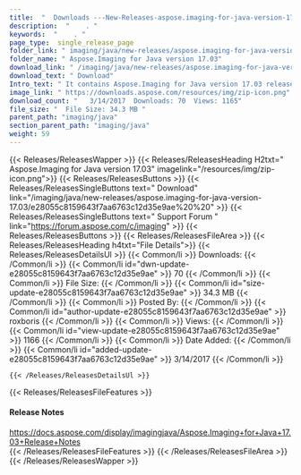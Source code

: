 ```yaml
---
title:  "  Downloads ---New-Releases-aspose.imaging-for-java-version-17.03 . " 
description:  "    . " 
keywords:  "    . " 
page_type:  single_release_page
folder_link: " imaging/java/new-releases/aspose.imaging-for-java-version-17.03/"
folder_name: " Aspose.Imaging for Java version 17.03"
download_link: " /imaging/java/new-releases/aspose.imaging-for-java-version-17.03/e28055c8159643f7aa6763c12d35e9ae"
download_text: " Download"
Intro_text: " It contains Aspose.Imaging for Java version 17.03 release."
image_link: " https://downloads.aspose.com/resources/img/zip-icon.png"
download_count: "   3/14/2017  Downloads: 70  Views: 1165"
file_size: "  File Size: 34.3 MB "
parent_path: "imaging/java"
section_parent_path: "imaging/java"
weight: 59 
---
```


{{< Releases/ReleasesWapper >}}
  {{< Releases/ReleasesHeading H2txt=" Aspose.Imaging for Java version 17.03" imagelink="/resources/img/zip-icon.png">}}
  {{< Releases/ReleasesButtons >}}
    {{< Releases/ReleasesSingleButtons text=" Download" link="/imaging/java/new-releases/aspose.imaging-for-java-version-17.03/e28055c8159643f7aa6763c12d35e9ae%20%20" >}}
    {{< Releases/ReleasesSingleButtons text=" Support Forum " link="https://forum.aspose.com/c/imaging" >}}
  {{< Releases/ReleasesButtons >}}
  {{< Releases/ReleasesFileArea >}}
    {{< Releases/ReleasesHeading h4txt="File Details">}}
    {{< Releases/ReleasesDetailsUl >}}
            {{< Common/li  >}} Downloads: {{< /Common/li >}} 
      {{< Common/li id="dwn-update-e28055c8159643f7aa6763c12d35e9ae" >}} 70 {{< /Common/li >}} 
      {{< Common/li  >}} File Size: {{< /Common/li >}} 
      {{< Common/li id="size-update-e28055c8159643f7aa6763c12d35e9ae" >}} 34.3 MB {{< /Common/li >}} 
      {{< Common/li  >}} Posted By: {{< /Common/li >}} 
      {{< Common/li id="author-update-e28055c8159643f7aa6763c12d35e9ae" >}} roxboris {{< /Common/li >}} 
      {{< Common/li  >}} Views: {{< /Common/li >}} 
      {{< Common/li id="view-update-e28055c8159643f7aa6763c12d35e9ae" >}} 1166 {{< /Common/li >}} 
      {{< Common/li  >}} Date Added: {{< /Common/li >}} 
      {{< Common/li id="added-update-e28055c8159643f7aa6763c12d35e9ae" >}} 3/14/2017 {{< /Common/li >}} 

    {{< /Releases/ReleasesDetailsUl >}}

  {{< Releases/ReleasesFileFeatures >}}
      <h4>Release Notes</h4><div><a href="https://docs.aspose.com/display/imagingjava/Aspose.Imaging+for+Java+17.03+Release+Notes">https://docs.aspose.com/display/imagingjava/Aspose.Imaging+for+Java+17.03+Release+Notes</a></div>
  {{< /Releases/ReleasesFileFeatures >}}
 {{< /Releases/ReleasesFileArea >}}
{{< /Releases/ReleasesWapper >}}


